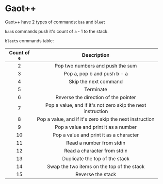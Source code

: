# Gaot++

Gaot++ have 2 types of commands: `baa` and `bleet`

`baa`s commands push it's count of `a` - 1 to the stack.

`bleet`s commands table:

|Count of `e`|Description|
|:-:|:-:|
|2|Pop two numbers and push the sum|
|3|Pop a, pop b and push b - a|
|4|Skip the next command|
|5|Terminate|
|6|Reverse the direction of the pointer|
|7|Pop a value, and if it's not zero skip the next instruction|
|8|Pop a value, and if it's zero skip the next instruction|
|9|Pop a value and print it as a number|
|10|Pop a value and print it as a character|
|11|Read a number from stdin|
|12|Read a character from stdin|
|13|Duplicate the top of the stack|
|14|Swap the two items on the top of the stack|
|15|Reverse the stack|
